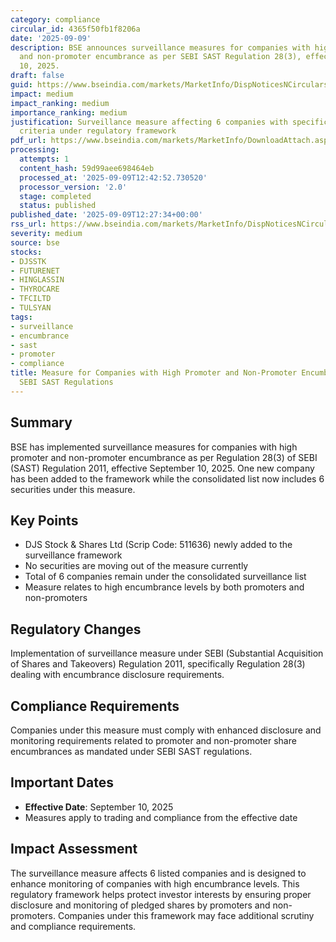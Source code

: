 ```yaml
---
category: compliance
circular_id: 4365f50fb1f8206a
date: '2025-09-09'
description: BSE announces surveillance measures for companies with high promoter
  and non-promoter encumbrance as per SEBI SAST Regulation 28(3), effective September
  10, 2025.
draft: false
guid: https://www.bseindia.com/markets/MarketInfo/DispNoticesNCirculars.aspx?Noticeid={52FA5CA0-9405-49EF-93F0-9405206675F9}&noticeno=20250909-54&dt=09/09/2025&icount=54&totcount=57&flag=0
impact: medium
impact_ranking: medium
importance_ranking: medium
justification: Surveillance measure affecting 6 companies with specific encumbrance
  criteria under regulatory framework
pdf_url: https://www.bseindia.com/markets/MarketInfo/DownloadAttach.aspx?id=20250909-54&attachedId=70ea64cd-151f-4146-83fa-719a3cc65a03
processing:
  attempts: 1
  content_hash: 59d99aee698464eb
  processed_at: '2025-09-09T12:42:52.730520'
  processor_version: '2.0'
  stage: completed
  status: published
published_date: '2025-09-09T12:27:34+00:00'
rss_url: https://www.bseindia.com/markets/MarketInfo/DispNoticesNCirculars.aspx?Noticeid={52FA5CA0-9405-49EF-93F0-9405206675F9}&noticeno=20250909-54&dt=09/09/2025&icount=54&totcount=57&flag=0
severity: medium
source: bse
stocks:
- DJSSTK
- FUTURENET
- HINGLASSIN
- THYROCARE
- TFCILTD
- TULSYAN
tags:
- surveillance
- encumbrance
- sast
- promoter
- compliance
title: Measure for Companies with High Promoter and Non-Promoter Encumbrance under
  SEBI SAST Regulations
---
```


## Summary

BSE has implemented surveillance measures for companies with high promoter and non-promoter encumbrance as per Regulation 28(3) of SEBI (SAST) Regulation 2011, effective September 10, 2025. One new company has been added to the framework while the consolidated list now includes 6 securities under this measure.

## Key Points

- DJS Stock & Shares Ltd (Scrip Code: 511636) newly added to the surveillance framework
- No securities are moving out of the measure currently
- Total of 6 companies remain under the consolidated surveillance list
- Measure relates to high encumbrance levels by both promoters and non-promoters

## Regulatory Changes

Implementation of surveillance measure under SEBI (Substantial Acquisition of Shares and Takeovers) Regulation 2011, specifically Regulation 28(3) dealing with encumbrance disclosure requirements.

## Compliance Requirements

Companies under this measure must comply with enhanced disclosure and monitoring requirements related to promoter and non-promoter share encumbrances as mandated under SEBI SAST regulations.

## Important Dates

- **Effective Date**: September 10, 2025
- Measures apply to trading and compliance from the effective date

## Impact Assessment

The surveillance measure affects 6 listed companies and is designed to enhance monitoring of companies with high encumbrance levels. This regulatory framework helps protect investor interests by ensuring proper disclosure and monitoring of pledged shares by promoters and non-promoters. Companies under this framework may face additional scrutiny and compliance requirements.